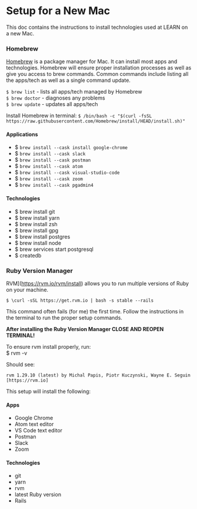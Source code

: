 # Setup for a New Mac

This doc contains the instructions to install technologies used at LEARN on a new Mac.

### Homebrew
[Homebrew](https://brew.sh/) is a package manager for Mac. It can install most apps and technologies. Homebrew will ensure proper installation processes as well as give you access to brew commands. Common commands include listing all the apps/tech as well as a single command update.

`$ brew list` - lists all apps/tech managed by Homebrew  
`$ brew doctor` - diagnoses any problems  
`$ brew update` - updates all apps/tech

Install Homebrew in terminal: `$ /bin/bash -c "$(curl -fsSL https://raw.githubusercontent.com/Homebrew/install/HEAD/install.sh)"`

#### Applications
- $ `brew install --cask install google-chrome`
- $ `brew install --cask slack`
- $ `brew install --cask postman`
- $ `brew install --cask atom`
- $ `brew install --cask visual-studio-code`
- $ `brew install --cask zoom`
- $ `brew install --cask pgadmin4`

#### Technologies
- $ brew install git
- $ brew install yarn
- $ brew install zsh
- $ brew install gpg
- $ brew install postgres
- $ brew install node
- $ brew services start postgresql
- $ createdb

### Ruby Version Manager
 RVM](https://rvm.io/rvm/install) allows you to run multiple versions of Ruby on your machine.

`$ \curl -sSL https://get.rvm.io | bash -s stable --rails`

This command often fails (for me) the first time. Follow the instructions in the terminal to run the proper setup commands.

**After installing the Ruby Version Manager CLOSE AND REOPEN TERMINAL!**

To ensure rvm install properly, run:  
$ rvm -v

Should see:
```
rvm 1.29.10 (latest) by Michal Papis, Piotr Kuczynski, Wayne E. Seguin [https://rvm.io]
```

This setup will install the following:

#### Apps
- Google Chrome
- Atom text editor
- VS Code text editor
- Postman
- Slack
- Zoom

#### Technologies
- git
- yarn
- rvm
- latest Ruby version
- Rails
